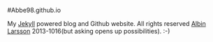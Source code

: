 #Abbe98.github.io

My [Jekyll][1] powered blog and Github website. All rights reserved [Albin Larsson][2] 2013-1016(but asking opens up possibilities). :-)

[1]: http://jekyllrb.com
[2]: http://abbe98.github.io